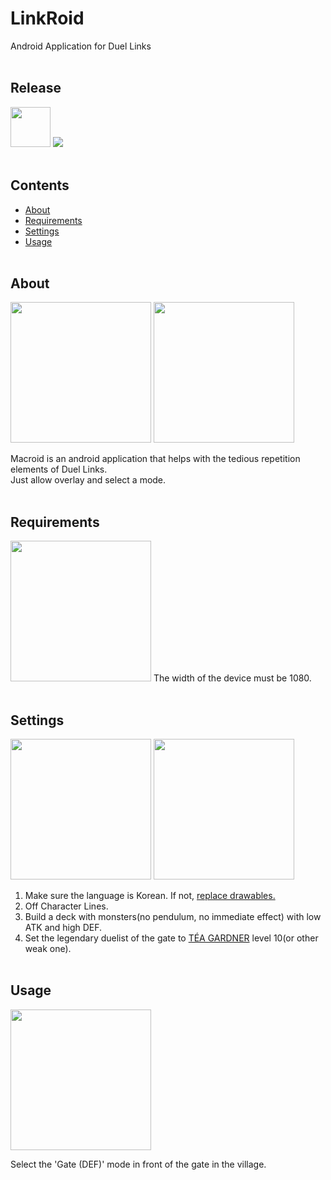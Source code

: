 # LinkRoid
Android Application for Duel Links
<br><br>

## Release
<img src="https://user-images.githubusercontent.com/81938036/150377691-d84c89eb-df45-4102-b28d-2b198e403fc0.png" width="64">
<a href="https://github.com/ClusterPleiades/Macroid/releases/tag/2.2.0">
  <img src="https://img.shields.io/badge/Version-2.2.0-brightgreen">
</a>
<br><br>

## Contents
- <a href="#About">About</a>
- <a href="#Requirements">Requirements</a>
- <a href="#Settings">Settings</a>
- <a href="#Usage">Usage</a>
<br><br>

## About
<img src="https://user-images.githubusercontent.com/81938036/150378411-b9db299e-de63-486e-a284-f0b4d0162847.png" width="225"> <img src="https://user-images.githubusercontent.com/81938036/150378417-45b44faa-b259-4e1a-8bf2-5c695737733f.png" width="225">

Macroid is an android application that helps with the tedious repetition elements of Duel Links.  
Just allow overlay and select a mode.
<br><br>

## Requirements
<img src="https://user-images.githubusercontent.com/81938036/150549313-7aeaf919-cd71-4eb2-891a-c895f6382a8d.png" width="225">
The width of the device must be 1080.
<br><br>

## Settings
<img src="https://user-images.githubusercontent.com/81938036/150387728-3339d26e-6191-4163-aa06-09c5a4ce0f15.png" width="225"> <img src="https://user-images.githubusercontent.com/81938036/150387734-4500183d-f441-48ac-b734-ab2106be1dec.png" width="225">
1. Make sure the language is Korean. If not, <a href="https://github.com/ClusterPleiades/Macroid/tree/master/app/src/main/res/drawable">replace drawables.</a>
2. Off Character Lines.
3. Build a deck with monsters(no pendulum, no immediate effect) with low ATK and high DEF.
4. Set the legendary duelist of the gate to <a href="https://www.duellinksmeta.com/characters/T%C3%A9a%20Gardner">TÉA GARDNER</a> level 10(or other weak one).
<br><br>

## Usage
<img src="https://user-images.githubusercontent.com/81938036/150378417-45b44faa-b259-4e1a-8bf2-5c695737733f.png" width="225">

Select the 'Gate (DEF)' mode in front of the gate in the village.
